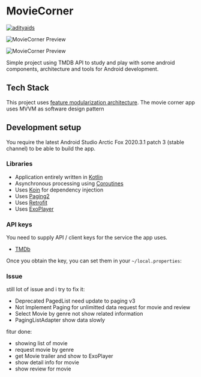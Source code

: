 # MovieCorner

[![adityaids](https://circleci.com/gh/adityaids/MovieCorner.svg?style=svg)](https://circleci.com/gh/adityaids/MovieCorner)

![MovieCorner Preview](<img src="https://github.com/adityaids/MovieCorner/blob/master/1.gif" width="50%" height="50%"/>)

![MovieCorner Preview](<img src="https://github.com/adityaids/MovieCorner/blob/master/2.gif" width="50%" height="50%"/>)

Simple project using TMDB API to study and play with some android components, architecture and tools for Android development.

## Tech Stack

This project uses [feature modularization architecture](https://proandroiddev.com/intro-to-app-modularization-42411e4c421e).
The movie corner app uses MVVM as software design pattern

## Development setup

You require the latest Android Studio Arctic Fox 2020.3.1 patch 3 (stable channel) to be able to build the app.

### Libraries

- Application entirely written in [Kotlin](https://kotlinlang.org)
- Asynchronous processing using [Coroutines](https://kotlin.github.io/kotlinx.coroutines/)
- Uses [Koin](https://github.com/InsertKoinIO/koin) for dependency injection
- Uses [Paging2](https://developer.android.com/topic/libraries/architecture/paging)
- Uses [Retrofit](https://square.github.io/retrofit)
- Uses [ExoPlayer](https://exoplayer.dev)

### API keys

You need to supply API / client keys for the service the app uses.

- [TMDb](https://developers.themoviedb.org)

Once you obtain the key, you can set them in your `~/local.properties`:

### Issue

still lot of issue and i try to fix it:
- Deprecated PagedList need update to paging v3
- Not Implement Paging for unlimitted data request for movie and review
- Select Movie by genre not show related information
- PagingListAdapter show data slowly

fitur done:
- showing list of movie
- request movie by genre
- get Movie trailer and show to ExoPlayer
- show detail info for movie
- show review for movie

